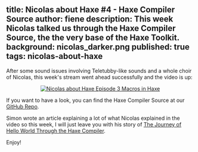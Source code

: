 title: Nicolas about Haxe #4 - Haxe Compiler Source
author: fiene
description: This week Nicolas talked us through the Haxe Compiler Source, the the very base of the Haxe Toolkit.
background: nicolas_darker.png
published: true
tags: nicolas-about-haxe
---

After some sound issues involving Teletubby-like sounds and a whole choir of Nicolas, this week's stream went ahead successfully and the video is up:

<div style="text-align:center" markdown="1">
    <a href="http://www.youtube.com/watch?feature=player_embedded&v=wE26yH7AYNo" target="_blank">
        <img src="http://img.youtube.com/vi/wE26yH7AYNo/0.jpg" alt="Nicolas about Haxe Episode 3 Macros in Haxe" />
    </a>
</div>

If you want to have a look, you can find the Haxe Compiler Source at our [GitHub Repo](https://github.com/HaxeFoundation/haxe).

Simon wrote an article explaining a lot of what Nicolas explained in the video so this week, I will just leave you with his story of [The Journey of Hello World Through the Haxe Compiler](https://haxe.org/blog/the-journey-of-hello-world-through-the-haxe-compiler-part-1/).

Enjoy!
